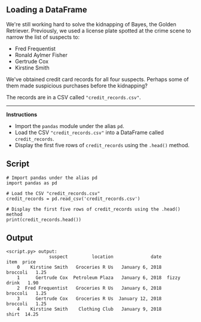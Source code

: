 ## Loading a DataFrame

We're still working hard to solve the kidnapping of Bayes, the Golden Retriever. Previously, we used a license plate spotted at the crime scene to narrow the list of suspects to:

* Fred Frequentist
* Ronald Aylmer Fisher
* Gertrude Cox
* Kirstine Smith

We've obtained credit card records for all four suspects. Perhaps some of them made suspicious purchases before the kidnapping?

The records are in a CSV called `"credit_records.csv"`.

<hr>

**Instructions**
* Import the `pandas` module under the alias `pd`.
* Load the CSV `"credit_records.csv"` into a DataFrame called `credit_records`.
* Display the first five rows of `credit_records` using the `.head()` method.

## Script
```
# Import pandas under the alias pd
import pandas as pd

# Load the CSV "credit_records.csv"
credit_records = pd.read_csv('credit_records.csv')

# Display the first five rows of credit_records using the .head() method
print(credit_records.head())
```

## Output
```
<script.py> output:
                suspect         location              date         item  price
    0    Kirstine Smith   Groceries R Us   January 6, 2018     broccoli   1.25
    1      Gertrude Cox  Petroleum Plaza   January 6, 2018  fizzy drink   1.90
    2  Fred Frequentist   Groceries R Us   January 6, 2018     broccoli   1.25
    3      Gertrude Cox   Groceries R Us  January 12, 2018     broccoli   1.25
    4    Kirstine Smith    Clothing Club   January 9, 2018        shirt  14.25
```